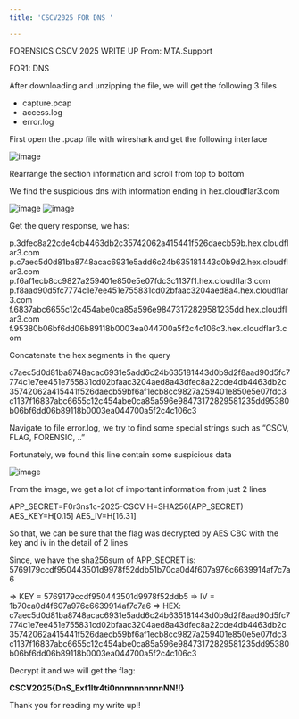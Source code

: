 ```yaml
---
title: 'CSCV2025 FOR DNS '

---
```


FORENSICS CSCV 2025 WRITE UP
From: MTA.Support

FOR1: DNS


After downloading and unzipping the file, we will get the following 3 files
- capture.pcap
- access.log
- error.log

First open the .pcap file with wireshark and get the following interface

![image](https://hackmd.io/_uploads/B1GY8IfAeg.png)

Rearrange the section information and scroll from top to bottom 

We find the suspicious dns with information ending in hex.cloudflar3.com


![image](https://hackmd.io/_uploads/S1riwLMRlx.png)
![image](https://hackmd.io/_uploads/H1l6wLf0le.png)

Get the query response, we has:

p.3dfec8a22cde4db4463db2c35742062a415441f526daecb59b.hex.cloudflar3.com
p.c7aec5d0d81ba8748acac6931e5add6c24b635181443d0b9d2.hex.cloudflar3.com
p.f6af1ecb8cc9827a259401e850e5e07fdc3c1137f1.hex.cloudflar3.com
p.f8aad90d5fc7774c1e7ee451e755831cd02bfaac3204aed8a4.hex.cloudflar3.com
f.6837abc6655c12c454abe0ca85a596e98473172829581235dd.hex.cloudflar3.com f.95380b06bf6dd06b89118b0003ea044700a5f2c4c106c3.hex.cloudflar3.com

Concatenate the hex segments in the query

c7aec5d0d81ba8748acac6931e5add6c24b635181443d0b9d2f8aad90d5fc7774c1e7ee451e755831cd02bfaac3204aed8a43dfec8a22cde4db4463db2c35742062a415441f526daecb59bf6af1ecb8cc9827a259401e850e5e07fdc3c1137f16837abc6655c12c454abe0ca85a596e98473172829581235dd95380b06bf6dd06b89118b0003ea044700a5f2c4c106c3

Navigate to file error.log, we try to find some special strings such as “CSCV, FLAG, FORENSIC, ..”

Fortunately, we found this line contain some suspicious data 

![image](https://hackmd.io/_uploads/SkPwGCQAge.png)


From the image, we get a lot of important information from just 2 lines

APP_SECRET=F0r3ns1c-2025-CSCV
H=SHA256(APP_SECRET)
AES_KEY=H[0.15]
AES_IV=H[16.31]

So that, we can be sure that the flag was decrypted by AES CBC with the key and iv in the detail of 2 lines

Since, we have the sha256sum of APP_SECRET is: 5769179ccdf950443501d9978f52ddb51b70ca0d4f607a976c6639914af7c7a6

=> KEY = 5769179ccdf950443501d9978f52ddb5
=> IV = 1b70ca0d4f607a976c6639914af7c7a6
=> HEX: c7aec5d0d81ba8748acac6931e5add6c24b635181443d0b9d2f8aad90d5fc7774c1e7ee451e755831cd02bfaac3204aed8a43dfec8a22cde4db4463db2c35742062a415441f526daecb59bf6af1ecb8cc9827a259401e850e5e07fdc3c1137f16837abc6655c12c454abe0ca85a596e98473172829581235dd95380b06bf6dd06b89118b0003ea044700a5f2c4c106c3

Decrypt it and we will get the flag:

**CSCV2025{DnS_Exf1ltr4ti0nnnnnnnnnnNN!!}**

Thank you for reading my write up!!




